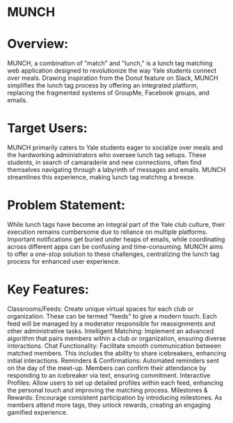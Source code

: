 # MUNCH

# Overview:
MUNCH, a combination of "match" and "lunch," is a lunch tag matching web application designed to revolutionize the way Yale students connect over meals. Drawing inspiration from the Donut feature on Slack, MUNCH simplifies the lunch tag process by offering an integrated platform, replacing the fragmented systems of GroupMe, Facebook groups, and emails.

# Target Users:
MUNCH primarily caters to Yale students eager to socialize over meals and the hardworking administrators who oversee lunch tag setups. These students, in search of camaraderie and new connections, often find themselves navigating through a labyrinth of messages and emails. MUNCH streamlines this experience, making lunch tag matching a breeze.

# Problem Statement:
While lunch tags have become an integral part of the Yale club culture, their execution remains cumbersome due to reliance on multiple platforms. Important notifications get buried under heaps of emails, while coordinating across different apps can be confusing and time-consuming. MUNCH aims to offer a one-stop solution to these challenges, centralizing the lunch tag process for enhanced user experience.

# Key Features:
Classrooms/Feeds: Create unique virtual spaces for each club or organization. These can be termed "feeds" to give a modern touch. Each feed will be managed by a moderator responsible for reassignments and other administrative tasks.
Intelligent Matching: Implement an advanced algorithm that pairs members within a club or organization, ensuring diverse interactions.
Chat Functionality: Facilitate smooth communication between matched members. This includes the ability to share icebreakers, enhancing initial interactions.
Reminders & Confirmations: Automated reminders sent on the day of the meet-up. Members can confirm their attendance by responding to an icebreaker via text, ensuring commitment.
Interactive Profiles: Allow users to set up detailed profiles within each feed, enhancing the personal touch and improving the matching process.
Milestones & Rewards: Encourage consistent participation by introducing milestones. As members attend more tags, they unlock rewards, creating an engaging gamified experience.



